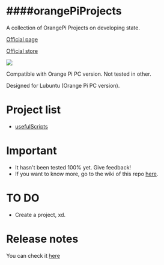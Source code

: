 ####orangePiProjects
=============================================

A collection of OrangePi Projects on developing state.

[Official page](http://www.orangepi.org)

[Official store](http://es.aliexpress.com/store/1553371)

![](http://d2brer6wwumtdu.cloudfront.net/wp-content/uploads/2015/09/01183039/orange-pi-pc.jpg)

Compatible with Orange Pi PC version. Not tested in other.

Designed for Lubuntu (Orange Pi PC version).

Project list
=============================================

* [usefulScripts](https://github.com/adgellida/orangePiProjects/tree/master/usefulScripts)

Important
=============================================
* It hasn't been tested 100% yet. Give feedback!
* If you want to know more, go to the wiki of this repo [here](https://github.com/adgellida/orangePiProjects/wiki).

TO DO
=============================================
* Create a project, xd.

Release notes
=============================================
You can check it [here](https://github.com/adgellida/orangePiProjects/releases)
